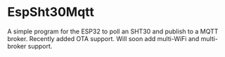 # EspSht30Mqtt
A simple program for the ESP32 to poll an SHT30 and publish to a MQTT broker.
Recently added OTA support.
Will soon add multi-WiFi and multi-broker support.
